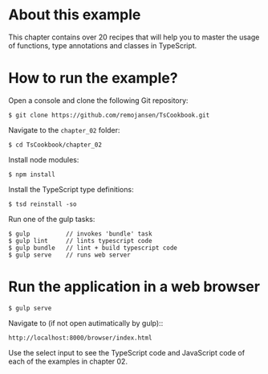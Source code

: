 # About this example
This chapter contains over 20 recipes that will help you to
master the usage of functions, type annotations and classes
in TypeScript.

# How to run the example?

Open a console and clone the following Git repository:

```
$ git clone https://github.com/remojansen/TsCookbook.git
```

Navigate to the `chapter_02` folder:

```
$ cd TsCookbook/chapter_02
```

Install node modules:

```
$ npm install
```

Install the TypeScript type definitions:

```
$ tsd reinstall -so
```

Run one of the gulp tasks:

```
$ gulp          // invokes 'bundle' task
$ gulp lint     // lints typescript code
$ gulp bundle   // lint + build typescript code
$ gulp serve    // runs web server
```

# Run the application in a web browser

```
$ gulp serve
```

Navigate to (if not open autimatically by gulp)::

```
http://localhost:8000/browser/index.html
```

Use the select input to see the TypeScript code and JavaScript 
code of each of the examples in chapter 02.